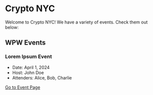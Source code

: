 # Crypto NYC

Welcome to Crypto NYC! We have a variety of events. Check them out below:

## WPW Events

### Lorem Ipsum Event

* Date: April 1, 2024
* Host: John Doe
* Attenders: Alice, Bob, Charlie

[Go to Event Page](events/wpw-2023-04-01.md)
